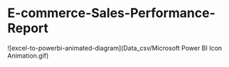 # E-commerce-Sales-Performance-Report

![excel-to-powerbi-animated-diagram](Data_csv/Microsoft Power BI Icon Animation.gif)
